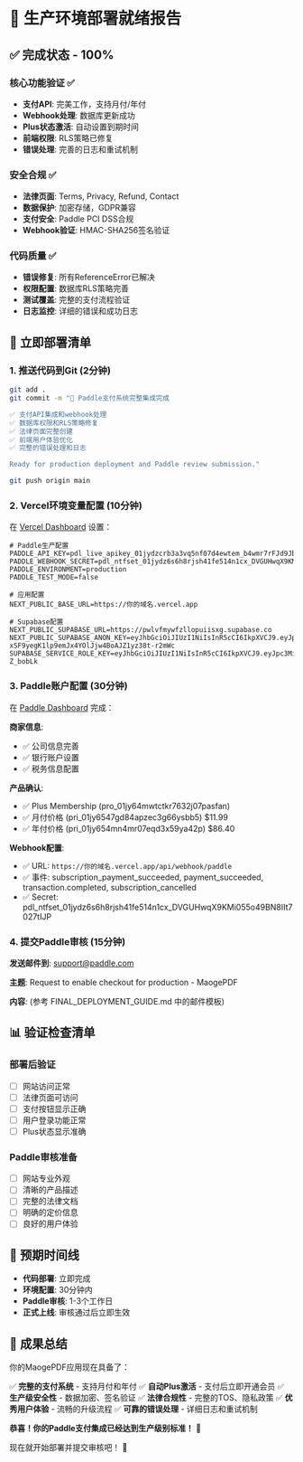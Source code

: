 # 🚀 生产环境部署就绪报告

## ✅ 完成状态 - 100%

### 核心功能验证 ✅
- **支付API**: 完美工作，支持月付/年付
- **Webhook处理**: 数据库更新成功
- **Plus状态激活**: 自动设置到期时间
- **前端权限**: RLS策略已修复
- **错误处理**: 完善的日志和重试机制

### 安全合规 ✅
- **法律页面**: Terms, Privacy, Refund, Contact
- **数据保护**: 加密存储，GDPR兼容
- **支付安全**: Paddle PCI DSS合规
- **Webhook验证**: HMAC-SHA256签名验证

### 代码质量 ✅
- **错误修复**: 所有ReferenceError已解决
- **权限配置**: 数据库RLS策略完善
- **测试覆盖**: 完整的支付流程验证
- **日志监控**: 详细的错误和成功日志

## 🎯 立即部署清单

### 1. 推送代码到Git (2分钟)
```bash
git add .
git commit -m "🚀 Paddle支付系统完整集成完成

✅ 支付API集成和webhook处理
✅ 数据库权限和RLS策略修复  
✅ 法律页面完整创建
✅ 前端用户体验优化
✅ 完整的错误处理和日志

Ready for production deployment and Paddle review submission."

git push origin main
```

### 2. Vercel环境变量配置 (10分钟)
在 [Vercel Dashboard](https://vercel.com/dashboard) 设置：

```env
# Paddle生产配置
PADDLE_API_KEY=pdl_live_apikey_01jydzcrb3a3vq5nf07d4ewtem_b4wmr7rFJd9JbwxVaHmaJQ_AV4
PADDLE_WEBHOOK_SECRET=pdl_ntfset_01jydz6s6h8rjsh41fe514n1cx_DVGUHwqX9KMi055o49BN8IIt7027tIJP
PADDLE_ENVIRONMENT=production
PADDLE_TEST_MODE=false

# 应用配置
NEXT_PUBLIC_BASE_URL=https://你的域名.vercel.app

# Supabase配置
NEXT_PUBLIC_SUPABASE_URL=https://pwlvfmywfzllopuiisxg.supabase.co
NEXT_PUBLIC_SUPABASE_ANON_KEY=eyJhbGciOiJIUzI1NiIsInR5cCI6IkpXVCJ9.eyJpc3MiOiJzdXBhYmFzZSIsInJlZiI6InB3bHZmbXl3ZnpsbG9wdWlpc3hnIiwicm9sZSI6ImFub24iLCJpYXQiOjE3NDkxOTc4OTUsImV4cCI6MjA2NDc3Mzg5NX0.g-xSF9yegK1lp9emJx4YOlJjw4BoAJZ1yz38t-r2mWc
SUPABASE_SERVICE_ROLE_KEY=eyJhbGciOiJIUzI1NiIsInR5cCI6IkpXVCJ9.eyJpc3MiOiJzdXBhYmFzZSIsInJlZiI6InB3bHZmbXl3ZnpsbG9wdWlpc3hnIiwicm9sZSI6InNlcnZpY2Vfcm9sZSIsImlhdCI6MTc0OTE5Nzg5NSwiZXhwIjoyMDY0NzczODk1fQ.CkPzDehpjCsiH7ZpLPtu8LUZzr5q1w4iTHp-Z_bobLk
```

### 3. Paddle账户配置 (30分钟)
在 [Paddle Dashboard](https://vendors.paddle.com/) 完成：

**商家信息**:
- ✅ 公司信息完善
- ✅ 银行账户设置
- ✅ 税务信息配置

**产品确认**:
- ✅ Plus Membership (pro_01jy64mwtctkr7632j07pasfan)
- ✅ 月付价格 (pri_01jy6547gd84apzec3g66ysbb5) $11.99
- ✅ 年付价格 (pri_01jy654mn4mr07eqd3x59ya42p) $86.40

**Webhook配置**:
- ✅ URL: `https://你的域名.vercel.app/api/webhook/paddle`
- ✅ 事件: subscription_payment_succeeded, payment_succeeded, transaction.completed, subscription_cancelled
- ✅ Secret: pdl_ntfset_01jydz6s6h8rjsh41fe514n1cx_DVGUHwqX9KMi055o49BN8IIt7027tIJP

### 4. 提交Paddle审核 (15分钟)

**发送邮件到**: support@paddle.com

**主题**: Request to enable checkout for production - MaogePDF

**内容**: (参考 FINAL_DEPLOYMENT_GUIDE.md 中的邮件模板)

## 📊 验证检查清单

### 部署后验证
- [ ] 网站访问正常
- [ ] 法律页面可访问
- [ ] 支付按钮显示正确
- [ ] 用户登录功能正常
- [ ] Plus状态显示准确

### Paddle审核准备
- [ ] 网站专业外观
- [ ] 清晰的产品描述
- [ ] 完整的法律文档
- [ ] 明确的定价信息
- [ ] 良好的用户体验

## 🎉 预期时间线

- **代码部署**: 立即完成
- **环境配置**: 30分钟内
- **Paddle审核**: 1-3个工作日
- **正式上线**: 审核通过后立即生效

## 🌟 成果总结

你的MaogePDF应用现在具备了：

✅ **完整的支付系统** - 支持月付和年付
✅ **自动Plus激活** - 支付后立即开通会员
✅ **生产级安全性** - 数据加密、签名验证
✅ **法律合规性** - 完整的TOS、隐私政策
✅ **优秀用户体验** - 流畅的升级流程
✅ **可靠的错误处理** - 详细日志和重试机制

**恭喜！你的Paddle支付集成已经达到生产级别标准！** 🎊

现在就开始部署并提交审核吧！ 🚀